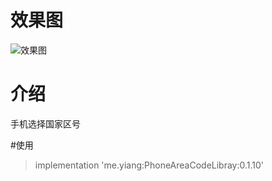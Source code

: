 # 效果图
![效果图](https://github.com/Wang-YiYang/PhoneAreaCode/blob/master/Screenshots/GIF.gif)

# 介绍

手机选择国家区号

#使用
>  implementation 'me.yiang:PhoneAreaCodeLibray:0.1.10'
